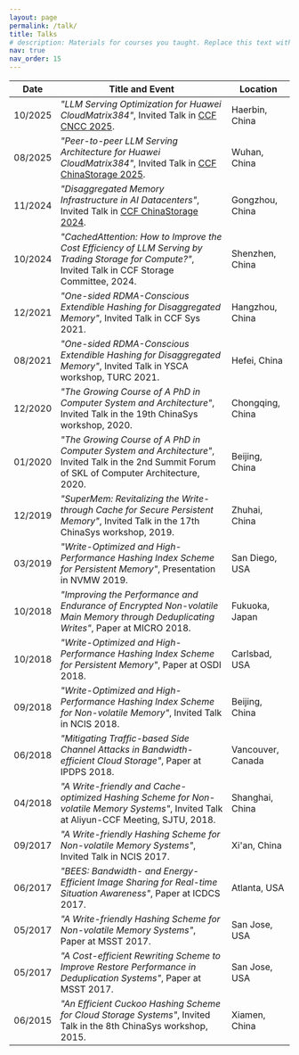```yaml
---
layout: page
permalink: /talk/
title: Talks 
# description: Materials for courses you taught. Replace this text with your description.
nav: true
nav_order: 15
---
```


|Date        | Title and Event                                                                                                                                 | Location        |
|------------|-------------------------------------------------------------------------------------------------------------------------------------------------|-----------------|
| 10/2025    | *"LLM Serving Optimization for Huawei CloudMatrix384"*, Invited Talk in [CCF CNCC 2025](https://ccf.org.cn/cncc2025).                                              | Haerbin, China |
| 08/2025    | *"Peer-to-peer LLM Serving Architecture for Huawei CloudMatrix384"*, Invited Talk in [CCF ChinaStorage 2025](https://ccf.org.cn/chinastorage2025).                                              | Wuhan, China |
| 11/2024    | *"Disaggregated Memory Infrastructure in AI Datacenters"*, Invited Talk in [CCF ChinaStorage 2024](https://ccf.org.cn/chinastorage).                                              | Gongzhou, China |
| 10/2024    | *"CachedAttention: How to Improve the Cost Efficiency of LLM Serving by Trading Storage for Compute?"*, Invited Talk in CCF Storage Committee, 2024. | Shenzhen, China |
| 12/2021    | *"One-sided RDMA-Conscious Extendible Hashing for Disaggregated Memory"*, Invited Talk in CCF Sys 2021.                                       | Hangzhou, China |
| 08/2021    | *"One-sided RDMA-Conscious Extendible Hashing for Disaggregated Memory"*, Invited Talk in YSCA workshop, TURC 2021.                           | Hefei, China    |
| 12/2020    | *"The Growing Course of A PhD in Computer System and Architecture"*, Invited Talk in the 19th ChinaSys workshop, 2020.                               | Chongqing, China|
| 01/2020    | *"The Growing Course of A PhD in Computer System and Architecture"*, Invited Talk in the 2nd Summit Forum of SKL of Computer Architecture, 2020.     | Beijing, China  |
| 12/2019    | *"SuperMem: Revitalizing the Write-through Cache for Secure Persistent Memory"*, Invited Talk in the 17th ChinaSys workshop, 2019.                   | Zhuhai, China   |
| 03/2019    | *"Write-Optimized and High-Performance Hashing Index Scheme for Persistent Memory"*, Presentation in NVMW 2019.                                | San Diego, USA  |
| 10/2018    | *"Improving the Performance and Endurance of Encrypted Non-volatile Main Memory through Deduplicating Writes"*, Paper at MICRO 2018.           | Fukuoka, Japan  |
| 10/2018    | *"Write-Optimized and High-Performance Hashing Index Scheme for Persistent Memory"*, Paper at OSDI 2018.                                       | Carlsbad, USA   |
| 09/2018    | *"Write-Optimized and High-Performance Hashing Index Scheme for Non-volatile Memory"*, Invited Talk in NCIS 2018.                              | Beijing, China  |
| 06/2018    | *"Mitigating Traffic-based Side Channel Attacks in Bandwidth-efficient Cloud Storage"*, Paper at IPDPS 2018.                                   | Vancouver, Canada |
| 04/2018    | *"A Write-friendly and Cache-optimized Hashing Scheme for Non-volatile Memory Systems"*, Invited Talk at Aliyun-CCF Meeting, SJTU, 2018.             | Shanghai, China |
| 09/2017    | *"A Write-friendly Hashing Scheme for Non-volatile Memory Systems"*, Invited Talk in NCIS 2017.         | Xi'an, China    |
| 06/2017    | *"BEES: Bandwidth- and Energy- Efficient Image Sharing for Real-time Situation Awareness"*, Paper at ICDCS 2017.                               | Atlanta, USA    |
| 05/2017    | *"A Write-friendly Hashing Scheme for Non-volatile Memory Systems"*, Paper at MSST 2017.                                                       | San Jose, USA   |
| 05/2017    | *"A Cost-efficient Rewriting Scheme to Improve Restore Performance in Deduplication Systems"*, Paper at MSST 2017.                             | San Jose, USA   |
| 06/2015    | *"An Efficient Cuckoo Hashing Scheme for Cloud Storage Systems"*, Invited Talk in the 8th ChinaSys workshop, 2015.                | Xiamen, China   |

